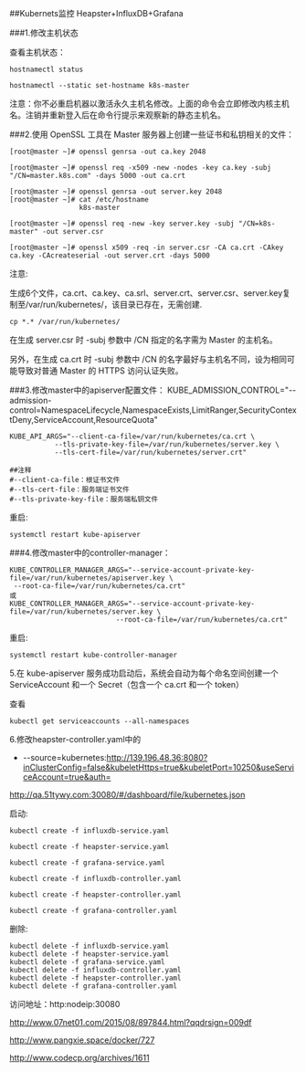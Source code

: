 ##Kubernets监控 Heapster+InfluxDB+Grafana

###1.修改主机状态

查看主机状态：

    hostnamectl status

    hostnamectl --static set-hostname k8s-master
注意：你不必重启机器以激活永久主机名修改。上面的命令会立即修改内核主机名。注销并重新登入后在命令行提示来观察新的静态主机名。


###2.使用 OpenSSL 工具在 Master 服务器上创建一些证书和私钥相关的文件：

    [root@master ~]# openssl genrsa -out ca.key 2048

    [root@master ~]# openssl req -x509 -new -nodes -key ca.key -subj "/CN=master.k8s.com" -days 5000 -out ca.crt

    [root@master ~]# openssl genrsa -out server.key 2048
    [root@master ~]# cat /etc/hostname 
					 k8s-master

    [root@master ~]# openssl req -new -key server.key -subj "/CN=k8s-master" -out server.csr

    [root@master ~]# openssl x509 -req -in server.csr -CA ca.crt -CAkey ca.key -CAcreateserial -out server.crt -days 5000

   


注意:

生成6个文件，ca.crt、ca.key、ca.srl、server.crt、server.csr、server.key复制至/var/run/kubernetes/，该目录已存在，无需创建.

    cp *.* /var/run/kubernetes/

在生成 server.csr 时 -subj 参数中 /CN 指定的名字需为 Master 的主机名。

另外，在生成 ca.crt 时 -subj 参数中 /CN 的名字最好与主机名不同，设为相同可能导致对普通 Master 的 HTTPS 访问认证失败。

###3.修改master中的apiserver配置文件：
    KUBE_ADMISSION_CONTROL="--admission-control=NamespaceLifecycle,NamespaceExists,LimitRanger,SecurityContextDeny,ServiceAccount,ResourceQuota"

    KUBE_API_ARGS="--client-ca-file=/var/run/kubernetes/ca.crt \
               --tls-private-key-file=/var/run/kubernetes/server.key \
               --tls-cert-file=/var/run/kubernetes/server.crt"
 
    ##注释
    #--client-ca-file：根证书文件
    #--tls-cert-file：服务端证书文件
    #--tls-private-key-file：服务端私钥文件
重启:
    
    systemctl restart kube-apiserver

###4.修改master中的controller-manager：

    KUBE_CONTROLLER_MANAGER_ARGS="--service-account-private-key-file=/var/run/kubernetes/apiserver.key \
     --root-ca-file=/var/run/kubernetes/ca.crt"
	或
    KUBE_CONTROLLER_MANAGER_ARGS="--service-account-private-key-file=/var/run/kubernetes/server.key \
                              --root-ca-file=/var/run/kubernetes/ca.crt"

重启:

    systemctl restart kube-controller-manager


5.在 kube-apiserver 服务成功启动后，系统会自动为每个命名空间创建一个 ServiceAccount 和一个 Secret（包含一个 ca.crt 和一个 token）

查看

    kubectl get serviceaccounts --all-namespaces


6.修改heapster-controller.yaml中的

- --source=kubernetes:http://139.196.48.36:8080?inClusterConfig=false&kubeletHttps=true&kubeletPort=10250&useServiceAccount=true&auth=

http://qa.51tywy.com:30080/#/dashboard/file/kubernetes.json

启动:

    kubectl create -f influxdb-service.yaml

    kubectl create -f heapster-service.yaml

    kubectl create -f grafana-service.yaml

    kubectl create -f influxdb-controller.yaml

    kubectl create -f heapster-controller.yaml

    kubectl create -f grafana-controller.yaml

删除:

    kubectl delete -f influxdb-service.yaml
    kubectl delete -f heapster-service.yaml
    kubectl delete -f grafana-service.yaml
    kubectl delete -f influxdb-controller.yaml
    kubectl delete -f heapster-controller.yaml
    kubectl delete -f grafana-controller.yaml



访问地址：http:nodeip:30080


http://www.07net01.com/2015/08/897844.html?qqdrsign=009df

http://www.pangxie.space/docker/727

http://www.codecp.org/archives/1611
